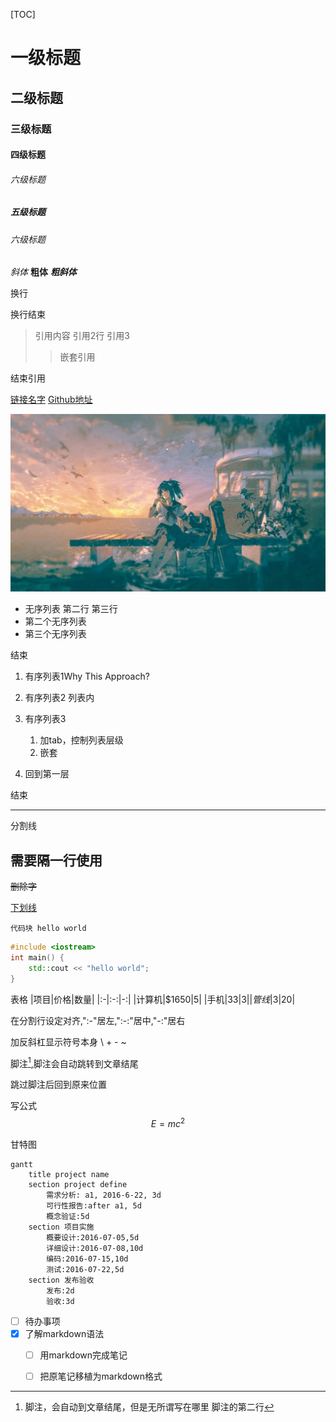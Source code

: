 
[TOC]


# 一级标题
## 二级标题
### 三级标题
#### 四级标题
###### 六级标题
##### 五级标题
###### 六级标题

*斜体*
**粗体**
***粗斜体***

换行

换行结束

>引用内容
引用2行
引用3
>>嵌套引用

结束引用

[链接名字](链接地址)
[Github地址](https://github.com/dashboard)

![图片实例](./figure/fig1.jpg)

* 无序列表
第二行
第三行
* 第二个无序列表
* 第三个无序列表

结束

1. 有序列表1Why This Approach?

2. 有序列表2
列表内
3. 有序列表3
    1. 加tab，控制列表层级
    2. 嵌套
4. 回到第一层

结束

--- 
分割线

需要隔一行使用
---

~~删除字~~

<u>下划线</u>

`代码块 hello world`

```cpp
#include <iostream>
int main() {
    std::cout << "hello world";
}
```

表格
|项目|价格|数量|
|:-|:-:|-:|
|计算机|\$1650|5|
|手机|$33|3|
|管线|$3|20|

在分割行设定对齐,":-"居左,":-:"居中,"-:"居右

加反斜杠显示符号本身
\\
\+
\-
\~

脚注[^1],脚注会自动跳转到文章结尾

[^1]:脚注，会自动到文章结尾，但是无所谓写在哪里
脚注的第二行

跳过脚注后回到原来位置


写公式
$$E=mc^2$$

甘特图
```mermaid
gantt
    title project name
    section project define
        需求分析: a1, 2016-6-22, 3d
        可行性报告:after a1, 5d
        概念验证:5d
    section 项目实施
        概要设计:2016-07-05,5d
        详细设计:2016-07-08,10d
        编码:2016-07-15,10d
        测试:2016-07-22,5d
    section 发布验收
        发布:2d
        验收:3d
```

- [ ] 待办事项
- [x] 了解markdown语法
    - [ ] 用markdown完成笔记
    - [ ] 把原笔记移植为markdown格式


